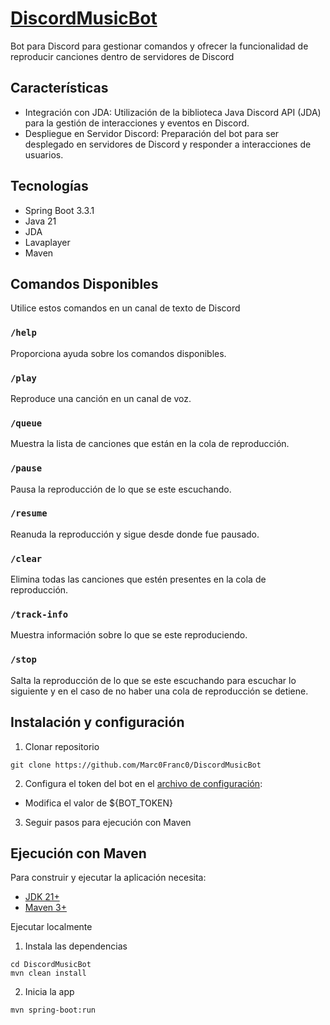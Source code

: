 # [DiscordMusicBot](https://github.com/Marc0Franc0/DiscordMusicBot#discrodmusicbot)

Bot para Discord para gestionar comandos y ofrecer la funcionalidad de reproducir canciones dentro de servidores de Discord

## Características
- Integración con JDA:
  Utilización de la biblioteca Java Discord API (JDA) para la gestión de interacciones y eventos en Discord. 
- Despliegue en Servidor Discord:
Preparación del bot para ser desplegado en servidores de Discord y responder a interacciones de usuarios.

## Tecnologías
- Spring Boot 3.3.1
- Java 21
- JDA
- Lavaplayer
- Maven
## Comandos Disponibles
Utilice estos comandos en un canal de texto de Discord
### `/help`

Proporciona ayuda sobre los comandos disponibles.
### `/play`

Reproduce una canción en un canal de voz.
### `/queue`

Muestra la lista de canciones que están en la cola de reproducción.
### `/pause`

Pausa la reproducción de lo que se este escuchando.
### `/resume`

Reanuda la reproducción y sigue desde donde fue pausado.
### `/clear`

Elimina todas las canciones que estén presentes en la cola de reproducción.
### `/track-info`

Muestra información sobre lo que se este reproduciendo.
### `/stop`

Salta la reproducción de lo que se este escuchando para escuchar lo siguiente y en el caso de no haber una cola de reproducción se detiene.
## Instalación y configuración
1. Clonar repositorio
```shell
git clone https://github.com/Marc0Franc0/DiscordMusicBot
```
2. Configura el token del bot en el [archivo de configuración](https://github.com/Marc0Franc0/DiscordMusicBot/blob/main/src/main/resources/application.properties):
- Modifica el valor de ${BOT_TOKEN}
3. Seguir pasos para ejecución con Maven

## Ejecución con Maven

Para construir y ejecutar la aplicación necesita:

- [JDK 21+](https://www.oracle.com/java/technologies/downloads/#java21)
- [Maven 3+](https://maven.apache.org)

Ejecutar localmente
1. Instala las dependencias
```shell
cd DiscordMusicBot
mvn clean install
```
2. Inicia la app
```shell
mvn spring-boot:run
```